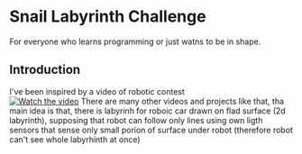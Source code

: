 # Snail Labyrinth Challenge

For everyone who learns programming or just watns to be in shape.

## Introduction
I've been inspired by a video of robotic contest  
[![Watch the video](https://img.youtube.com/vi/Jjuc5SBl25w/default.jpg)](https://youtu.be/Jjuc5SBl25w)
There are many other videos and projects like that, tha main idea is that, there is labyrinh for roboic car drawn on flad surface (2d labyrinth), supposing that robot can follow only lines using own ligth sensors that sense only small porion of surface under robot (therefore robot can't see whole labyrhinth at once)
